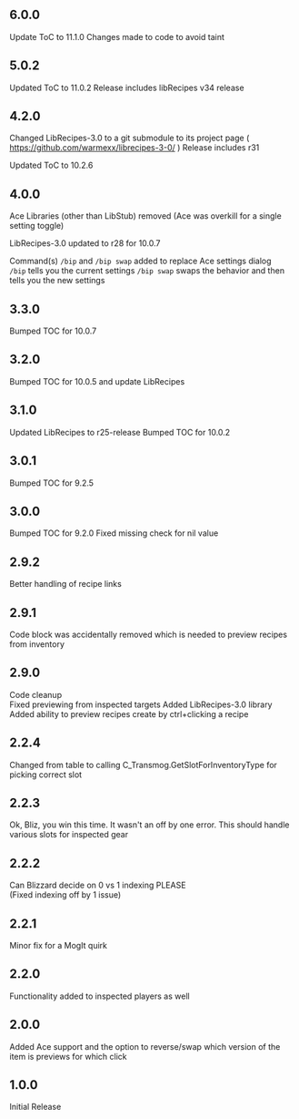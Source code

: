 ## 6.0.0

Update ToC to 11.1.0
Changes made to code to avoid taint

## 5.0.2

Updated ToC to 11.0.2
Release includes libRecipes v34 release


## 4.2.0
Changed LibRecipes-3.0 to a git submodule to its project page ( https://github.com/warmexx/librecipes-3-0/ )
Release includes r31

Updated ToC to 10.2.6

## 4.0.0
Ace Libraries (other than LibStub) removed
    (Ace was overkill for a single setting toggle)

LibRecipes-3.0 updated to r28 for 10.0.7

Command(s) `/bip` and `/bip swap` added to replace Ace settings dialog  
    `/bip` tells you the current settings
    `/bip swap` swaps the behavior and then tells you the new settings


## 3.3.0
Bumped TOC for 10.0.7

## 3.2.0
Bumped TOC for 10.0.5 and update LibRecipes

## 3.1.0
Updated LibRecipes to r25-release
Bumped TOC for 10.0.2


## 3.0.1
Bumped TOC for 9.2.5

## 3.0.0

Bumped TOC for 9.2.0
Fixed missing check for nil value


## 2.9.2

Better handling of recipe links

## 2.9.1

Code block was accidentally removed which is needed to preview recipes from inventory


## 2.9.0

Code cleanup  
Fixed previewing from inspected targets
Added LibRecipes-3.0 library
Added ability to preview recipes create by ctrl+clicking a recipe

## 2.2.4

Changed from table to calling C_Transmog.GetSlotForInventoryType for picking correct slot

## 2.2.3

Ok, Bliz, you win this time.
It wasn't an off by one error. 
This should handle various slots for inspected gear

## 2.2.2

Can Blizzard decide on 0 vs 1 indexing PLEASE  
(Fixed indexing off by 1 issue)

## 2.2.1

Minor fix for a MogIt quirk

## 2.2.0

Functionality added to inspected players as well


## 2.0.0

Added Ace support and the option to reverse/swap which version of the item is previews for which click


## 1.0.0

Initial Release
